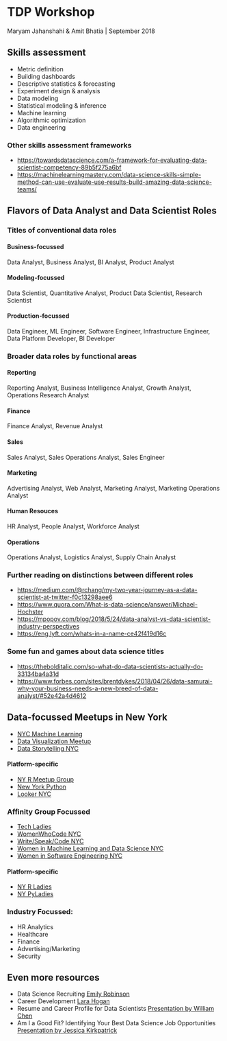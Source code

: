 # TDP Workshop
Maryam Jahanshahi & Amit Bhatia | September 2018

## Skills assessment
- Metric definition
- Building dashboards
- Descriptive statistics & forecasting
- Experiment design & analysis
- Data modeling
- Statistical modeling & inference
- Machine learning
- Algorithmic optimization
- Data engineering

### Other skills assessment frameworks
- https://towardsdatascience.com/a-framework-for-evaluating-data-scientist-competency-89b5f275a6bf
- https://machinelearningmastery.com/data-science-skills-simple-method-can-use-evaluate-use-results-build-amazing-data-science-teams/

## Flavors of Data Analyst and Data Scientist Roles
### Titles of conventional data roles

#### Business-focussed
Data Analyst, Business Analyst, BI Analyst, Product Analyst

#### Modeling-focussed
Data Scientist, Quantitative Analyst, Product Data Scientist, Research Scientist

#### Production-focussed
Data Engineer, ML Engineer, Software Engineer, Infrastructure Engineer, Data Platform Developer, BI Developer

### Broader data roles by functional areas

#### Reporting
Reporting Analyst, Business Intelligence Analyst, Growth Analyst, Operations Research Analyst

#### Finance
Finance Analyst, Revenue Analyst

#### Sales
Sales Analyst, Sales Operations Analyst, Sales Engineer

#### Marketing
Advertising Analyst, Web Analyst, Marketing Analyst, Marketing Operations Analyst

#### Human Resouces 
HR Analyst, People Analyst, Workforce Analyst

#### Operations
Operations Analyst, Logistics Analyst, Supply Chain Analyst

### Further reading on distinctions between different roles
- https://medium.com/@rchang/my-two-year-journey-as-a-data-scientist-at-twitter-f0c13298aee6
- https://www.quora.com/What-is-data-science/answer/Michael-Hochster
- https://mpopov.com/blog/2018/5/24/data-analyst-vs-data-scientist-industry-perspectives
- https://eng.lyft.com/whats-in-a-name-ce42f419d16c

### Some fun and games about data science titles
- https://thebolditalic.com/so-what-do-data-scientists-actually-do-33134ba4a31d
- https://www.forbes.com/sites/brentdykes/2018/04/26/data-samurai-why-your-business-needs-a-new-breed-of-data-analyst/#52e42a4d4612

## Data-focussed Meetups in New York
- [NYC Machine Learning](https://www.meetup.com/NYC-Machine-Learning/)
- [Data Visualization Meetup](https://www.meetup.com/DataVisualization/)
- [Data Storytelling NYC](https://www.meetup.com/Data-Storytelling-NYC/)

#### Platform-specific
- [NY R Meetup Group](https://www.meetup.com/nyhackr/)
- [New York Python](https://www.meetup.com/nycpython/)
- [Looker NYC](https://www.meetup.com/meetup-group-XwKEpidf/)

### Affinity Group Focussed
- [Tech Ladies](https://www.hiretechladies.com/join/?kid=HNTNG)
- [WomenWhoCode NYC](https://www.womenwhocode.com)
- [Write/Speak/Code NYC](https://www.meetup.com/Write-Speak-Code-NYC/)
- [Women in Machine Learning and Data Science NYC](https://www.meetup.com/NYC-Women-in-Machine-Learning-Data-Science/)
- [Women in Software Engineering NYC](https://www.meetup.com/Women-in-Software-Engineering-NYC/)

#### Platform-specific
- [NY R Ladies](https://www.meetup.com/rladies-newyork/)
- [NY PyLadies](https://www.meetup.com/NYC-PyLadies/)

### Industry Focussed:
- HR Analytics
- Healthcare
- Finance
- Advertising/Marketing
- Security

## Even more resources
- Data Science Recruiting [Emily Robinson](http://hookedondata.org/)
- Career Development [Lara Hogan](https://larahogan.me/blog/)
- Resume and Career Profile for Data Scientists [Presentation by William Chen](https://www.youtube.com/watch?v=xrhPjE7wHas&list=PLqFaTIg4myu-dNobDHQZPrD2wH27PthCG)
- Am I a Good Fit? Identifying Your Best Data Science Job Opportunities [Presentation by Jessica Kirkpatrick](https://www.youtube.com/watch?v=0W0Zrc-m5r8&list=PLqFaTIg4myu-dNobDHQZPrD2wH27PthCG&index=2)
